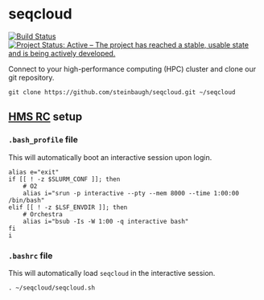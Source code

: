 # seqcloud

[![Build Status](https://travis-ci.org/steinbaugh/seqcloud.svg?branch=master)](https://travis-ci.org/steinbaugh/seqcloud)
[![Project Status: Active – The project has reached a stable, usable state and is being actively developed.](http://www.repostatus.org/badges/latest/active.svg)](http://www.repostatus.org/#active)

Connect to your high-performance computing (HPC) cluster and clone our git repository.

```{bash}
git clone https://github.com/steinbaugh/seqcloud.git ~/seqcloud
```


## [HMS RC](https://rc.hms.harvard.edu) setup

### `.bash_profile` file

This will automatically boot an interactive session upon login.

```{bash}
alias e="exit"
if [[ ! -z $SLURM_CONF ]]; then
    # O2
    alias i="srun -p interactive --pty --mem 8000 --time 1:00:00 /bin/bash"
elif [[ ! -z $LSF_ENVDIR ]]; then
    # Orchestra
    alias i="bsub -Is -W 1:00 -q interactive bash"
fi
i
```

### `.bashrc` file

This will automatically load `seqcloud` in the interactive session.

```{bash}
. ~/seqcloud/seqcloud.sh
```
